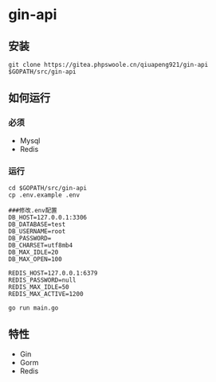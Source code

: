 # gin-api

## 安装
```
git clone https://gitea.phpswoole.cn/qiuapeng921/gin-api $GOPATH/src/gin-api
```

## 如何运行

### 必须

- Mysql
- Redis

### 运行
```
cd $GOPATH/src/gin-api
cp .env.example .env

###修改.env配置
DB_HOST=127.0.0.1:3306
DB_DATABASE=test
DB_USERNAME=root
DB_PASSWORD=
DB_CHARSET=utf8mb4
DB_MAX_IDLE=20
DB_MAX_OPEN=100

REDIS_HOST=127.0.0.1:6379
REDIS_PASSWORD=null
REDIS_MAX_IDLE=50
REDIS_MAX_ACTIVE=1200

go run main.go
```

## 特性
- Gin
- Gorm
- Redis
